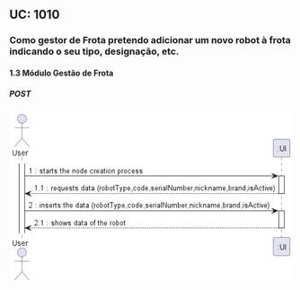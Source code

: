## **UC: 1010**

###   	Como gestor de Frota pretendo adicionar um novo robot à frota indicando o seu tipo, designação, etc.

#### 1.3       Módulo Gestão de Frota
##### POST

![UC SSD: 1010](UC1010.png)